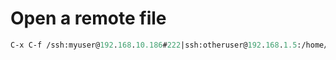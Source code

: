 <!-- TITLE: Tramp -->
<!-- SUBTITLE: A quick summary of Tramp -->

# Open a remote file


```lisp
C-x C-f /ssh:myuser@192.168.10.186#222|ssh:otheruser@192.168.1.5:/home/otheruser/
```
